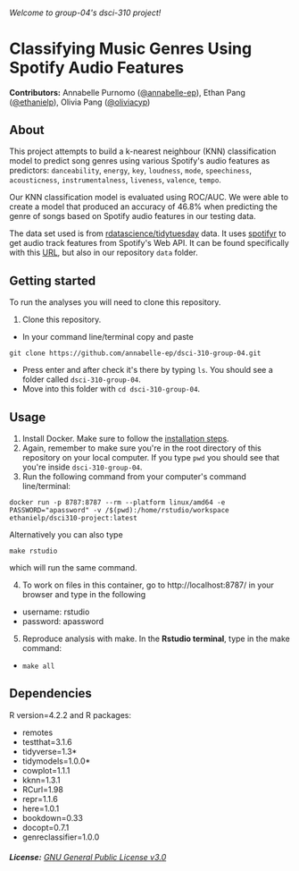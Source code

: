 ###### Welcome to group-04's dsci-310 project!

# Classifying Music Genres Using Spotify Audio Features

**Contributors:** Annabelle Purnomo ([@annabelle-ep](https://github.com/annabelle-ep)), Ethan Pang ([@ethanielp](https://github.com/ethanielp)), Olivia Pang ([@oliviacyp](https://github.com/oliviacyp))

## About
This project attempts to build a k-nearest neighbour (KNN) classification model to predict song genres using various  Spotify's audio features as predictors:
`danceability`, `energy`, `key`, `loudness`, `mode`, `speechiness`, `acousticness`, `instrumentalness`, `liveness`, `valence`, `tempo`. 

Our KNN classification model is evaluated using ROC/AUC. We were able to create a model that produced an accuracy of 46.8% when predicting the genre of songs based on Spotify audio features in our testing data.

The data set used is from [rdatascience/tidytuesday](https://github.com/rfordatascience/tidytuesday/tree/master/data/2020/2020-01-21) data. It uses [spotifyr](https://www.rcharlie.com/spotifyr/) to get audio track features from Spotify's Web API. It can be found specifically with this [URL](https://raw.githubusercontent.com/rfordatascience/tidytuesday/master/data/2020/2020-01-21/spotify_songs.csv), but also in our repository `data` folder.

## Getting started
To run the analyses you will need to clone this repository. 
1. Clone this repository. 
  - In your command line/terminal copy and paste
  ```
  git clone https://github.com/annabelle-ep/dsci-310-group-04.git
  ```
  - Press enter and after check it's there by typing `ls`. You should see a folder called `dsci-310-group-04`.
  - Move into this folder with ``cd dsci-310-group-04``. 

## Usage
1. Install Docker. Make sure to follow the [installation steps](https://docs.docker.com/engine/install/).
2. Again, remember to make sure you're in the root directory of this repository on your local computer. If you type `pwd` you should see that you're inside `dsci-310-group-04`. 
3. Run the following command from your computer's command line/terminal: 
```
docker run -p 8787:8787 --rm --platform linux/amd64 -e PASSWORD="apassword" -v /$(pwd):/home/rstudio/workspace ethanielp/dsci310-project:latest
```
  Alternatively you can also type 
```
make rstudio
```
  which will run the same command.

4. To work on files in this container, go to http://localhost:8787/ in your browser and type in the following
  - username: rstudio
  - password: apassword
  
5. Reproduce analysis with make. In the **Rstudio terminal**, type in the make command: 
  - `make all`

## Dependencies  
R version=4.2.2 and R packages: 
  - remotes
  - testthat=3.1.6
  - tidyverse=1.3*
  - tidymodels=1.0.0*
  - cowplot=1.1.1
  - kknn=1.3.1
  - RCurl=1.98
  - repr=1.1.6
  - here=1.0.1
  - bookdown=0.33
  - docopt=0.7.1
  - genreclassifier=1.0.0

###### **License:** [GNU General Public License v3.0](https://www.gnu.org/licenses/gpl-3.0.en.html)
